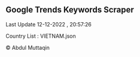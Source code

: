 

## Google Trends Keywords Scraper 
 
Last Update 12-12-2022 , 20:57:26

Country List :
VIETNAM.json



© Abdul Muttaqin 
